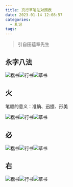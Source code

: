 ```yaml
---
title: 真行草笔法对照表
date: 2023-01-14 12:08:57
categories: 
  - 札记
tags: 
---
```


> 引自田蕴章先生

<!-- more -->

## 永字八法

<div style="display:flex">
	<img alt="楷书" src="/assets/images/notes/calligraphy/image-20230114121707963.png"/>
	<img alt="行书" src="/assets/images/notes/calligraphy/image-20230114122444343.png"/>
	<img alt="草书" src="/assets/images/notes/calligraphy/image-20230114122531638.png"/>
</div>

## 火

笔顺的意义：准确、迅捷、形美

<div style="display:flex">
	<img alt="楷书" src="/assets/images/notes/calligraphy/image-20230115233231357.png"/>
	<img alt="行书" src="/assets/images/notes/calligraphy/image-20230115233309870.png"/>
	<img alt="草书" src="/assets/images/notes/calligraphy/image-20230115233403157.png"/>
</div>

## 必

<div style="display:flex">
	<img alt="楷书" src="/assets/images/notes/calligraphy/image-20230116112913620.png"/>
	<img alt="行书" src="/assets/images/notes/calligraphy/image-20230116112935269.png"/>
	<img alt="草书" src="/assets/images/notes/calligraphy/image-20230116113039322.png"/>
</div>

## 右

<div style="display:flex">
	<img alt="楷书" src="/assets/images/notes/calligraphy/image-20230119155138864.png"/>
	<img alt="行书" src="/assets/images/notes/calligraphy/image-20230119155204561.png"/>
	<img alt="草书" src="/assets/images/notes/calligraphy/image-20230119155223105.png"/>
</div>

